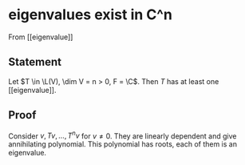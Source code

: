 # eigenvalues exist in C^n
From [[eigenvalue]]

## Statement
Let $T \in \L(V), \dim V = n > 0, F = \C$.
Then $T$ has at least one [[eigenvalue]].

## Proof
Consider $v, Tv, \dots, T^{n}v$ for $v \ne 0$. They are linearly dependent and give annihilating polynomial. This polynomial has roots, each of them is an eigenvalue.